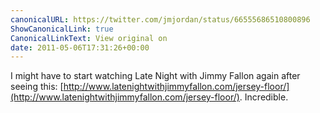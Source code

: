 ```yaml
---
canonicalURL: https://twitter.com/jmjordan/status/66555686510800896
ShowCanonicalLink: true
CanonicalLinkText: View original on
date: 2011-05-06T17:31:26+00:00
---
```

I might have to start watching Late Night with Jimmy Fallon again after seeing this: [http://www.latenightwithjimmyfallon.com/jersey-floor/](http://www.latenightwithjimmyfallon.com/jersey-floor/). Incredible.